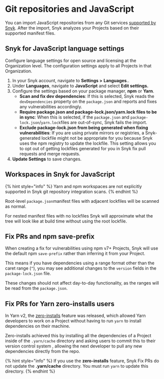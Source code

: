 # Git repositories and JavaScript

You can import JavaScript repositories from any Git services [supported by Snyk](../../scm-ide-and-ci-cd-workflow-and-integrations/snyk-scm-integrations/). After the import, Snyk analyzes your Projects based on their supported manifest files.

## Snyk for JavaScript language settings

Configure language settings for open source and licensing at the Organization level. The configuration settings apply to all Projects in that Organization.

1. In your Snyk account, navigate to **Settings >** **Languages**..
2. Under **Languages**, navigate to **JavaScript** and select **Edit settings.**
3. Configure the settings based on your package manager, **npm** or **Yarn**.
   * **Scan and fix dev dependencies**: If this is selected, Snyk reads the `devDependencies` property on the `package.json` and reports and fixes any vulnerabilities accordingly.
   * **Require package.json and package-lock.json/yarn.lock files to be in sync**: When this is selected, if the `package.json` and `package-lock.json`/`yarn.lock`files are out-of-sync, Snyk fails the import.
   * **Exclude package-lock.json from being generated when fixing vulnerabilities**: If you are using private mirrors or registries, a Snyk-generated lockfile might not be appropriate for you because Snyk uses the npm registry to update the lockfile. This setting allows you to opt out of getting lockfiles generated for you in Snyk fix pull requests and merge requests.
4. **Update Settings** to save changes.

## Workspaces in Snyk for JavaScript

{% hint style="info" %}
Yarn and npm workspaces are not explicitly supported in Snyk git repository integration scans.
{% endhint %}

Root-level `package.json`manifest files with adjacent lockfiles will be scanned as normal.

For nested manifest files with no lockfiles Snyk will approximate what the tree will look like at build time without using the root lockfile.

## Fix PRs and npm save-prefix

When creating a fix for vulnerabilities using npm v7+ Projects, Snyk will use the default npm `save-prefix` rather than inferring it from your Project.

This means if you have dependencies using a range format other than the caret range (`^`), you may see additional changes to the `version` fields in the `package-lock.json` file.

These changes should not affect day-to-day functionality, as the ranges will be read from the `package.json`.

## Fix PRs for Yarn zero-installs users

In Yarn v2, the [zero-installs](https://yarnpkg.com/features/zero-installs) feature was released, which allowed Yarn developers to work on a Project without having to run `yarn` to install dependencies on their machine.

Zero-installs achieved this by installing all the dependencies of a Project inside of the `.yarn/cache` directory and asking users to commit this to their version control system , allowing the next developer to pull any new dependencies directly from the repo.

{% hint style="info" %}
If you use the **zero-installs** feature, Snyk Fix PRs do not update the **.yarn/cache** directory. You must run `yarn` to update this directory.
{% endhint %}
